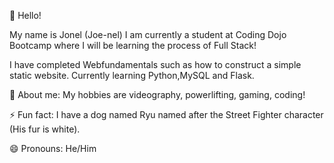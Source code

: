 👋 Hello!

My name is Jonel (Joe-nel)
I am currently a student at Coding Dojo Bootcamp where I will be learning the process of Full Stack! 

I have completed Webfundamentals such as how to construct a simple static website. 
Currently learning Python,MySQL and Flask.

💬  About me:
My hobbies are videography, powerlifting, gaming, coding!

⚡ Fun fact: I have a dog named Ryu named after the Street Fighter character (His fur is white).

😄 Pronouns: He/Him

